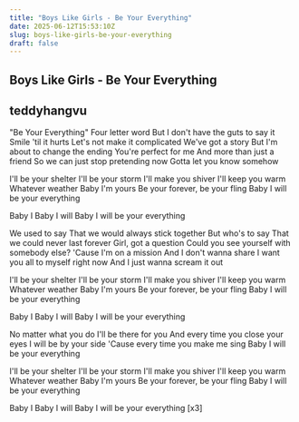 ```yaml
---
title: "Boys Like Girls - Be Your Everything"
date: 2025-06-12T15:53:10Z
slug: boys-like-girls-be-your-everything
draft: false
---
```


## Boys Like Girls - Be Your Everything

## teddyhangvu

"Be Your Everything"
Four letter word
But I don't have the guts to say it
Smile 'til it hurts
Let's not make it complicated
We've got a story
But I'm about to change the ending
You're perfect for me
And more than just a friend
So we can just stop pretending now
Gotta let you know somehow

I'll be your shelter
I'll be your storm
I'll make you shiver
I'll keep you warm
Whatever weather
Baby I'm yours
Be your forever, be your fling
Baby I will be your everything

Baby I
Baby I will
Baby I will be your everything

We used to say
That we would always stick together
But who's to say
That we could never last forever
Girl, got a question
Could you see yourself with somebody else?
'Cause I'm on a mission
And I don't wanna share
I want you all to myself right now
And I just wanna scream it out

I'll be your shelter
I'll be your storm
I'll make you shiver
I'll keep you warm
Whatever weather
Baby I'm yours
Be your forever, be your fling
Baby I will be your everything

Baby I
Baby I will
Baby I will be your everything

No matter what you do
I'll be there for you
And every time you close your eyes
I will be by your side
'Cause every time you make me sing
Baby I will be your everything

I'll be your shelter
I'll be your storm
I'll make you shiver
I'll keep you warm
Whatever weather
Baby I'm yours
Be your forever, be your fling
Baby I will be your everything

Baby I
Baby I will
Baby I will be your everything
[x3]